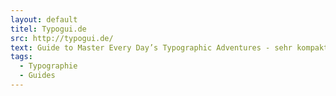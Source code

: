 ```yaml
---
layout: default
titel: Typogui.de
src: http://typogui.de/
text: Guide to Master Every Day’s Typographic Adventures - sehr kompakter Guide über Typographie. Geht nach den ersten vier Punkten etwas auf Distanz, bis dahin sind aber alle Punkte ganz gut geeignet, um sie Checklisten-Mäßig abzuarbeiten.
tags:
  - Typographie
  - Guides
---
```

